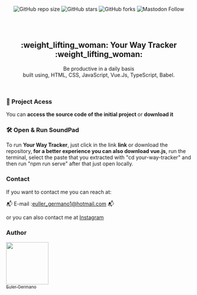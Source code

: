 <div align="center">
  
  ![GitHub repo size](https://img.shields.io/github/repo-size/eullerg/Your-Way-Tracker)
  ![GitHub stars](https://img.shields.io/github/stars/eullerg/Your-Way-Tracker)
  ![GitHub forks](https://img.shields.io/github/forks/eullerg/Your-Way-Tracker)
  ![Mastodon Follow](https://img.shields.io/mastodon/follow/110913095554798781)


  <br />
  <br />

  <h2 align="center"> :weight_lifting_woman: Your Way Tracker :weight_lifting_woman: </h2>

  Be productive in a daily basis  <br />built using, HTML, CSS, JavaScript, Vue.Js, TypeScript, Babel.

  </div>

  <br />

  ### 📁 Project Acess

You can <strong> access the source code of the initial project </strong> or <strong> download it </strong>

### 🛠️ Open & Run SoundPad

To run **Your Way Tracker**, just click in the link **link** or download the repository,<strong> for a better experience you can also download vue.js</strong>, run the terminal, select the paste that you extracted with "cd your-way-tracker" and then run "npm run serve" after that just open locally.


### Contact

If you want to contact me you can reach at: 

:mailbox_with_mail: E-mail :euller_germano1@hotmail.com	:mailbox_with_mail: 	

or you can also contact me at [Instagram](https://www.instagram.com/og.euller)



### Author

 [<img src="https://avatars.githubusercontent.com/u/28613413?v=4" width=115><br><sub>Euler Germano</sub>](https://github.com/eullerg) 
